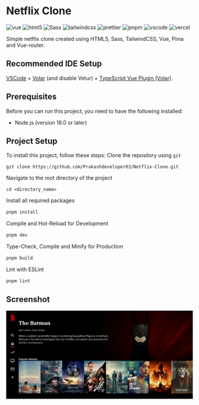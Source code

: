 # Netflix Clone

![vue](https://img.shields.io/badge/Vue-35495E?logo=vuedotjs&logoColor=4FC08D)
![html5](https://img.shields.io/badge/HTML5-E34F26?logo=html5&logoColor=white)
![Sass](https://img.shields.io/badge/Sass-CC6699.svg?logo=Sass&logoColor=white)
![tailwindcss](https://img.shields.io/badge/Tailwind_CSS-38B2AC?logo=tailwind-css&logoColor=white)
![prettier](https://img.shields.io/badge/Prettier-1A2C34?logo=prettier&logoColor=F7BA3E)
![pnpm](https://img.shields.io/badge/Pnpm-F69220.svg?logo=pnpm&logoColor=white)
![vscode](https://img.shields.io/badge/Visual_Studio_Code-0078D4?logo=visual%20studio%20code&logoColor=white)
![vercel](https://img.shields.io/badge/Vercel-202020.svg?logo=Vercel&logoColor=white)

Simple netflix clone created using HTML5, Sass, TailwindCSS, Vue, Pinia and Vue-router.

## Recommended IDE Setup

[VSCode](https://code.visualstudio.com/) + [Volar](https://marketplace.visualstudio.com/items?itemName=Vue.volar) (and disable Vetur) + [TypeScript Vue Plugin (Volar)](https://marketplace.visualstudio.com/items?itemName=Vue.vscode-typescript-vue-plugin).

## Prerequisites

Before you can run this project, you need to have the following installed:

- Node.js (version 18.0 or later)

## Project Setup

To install this project, follow these steps:
Clone the repository using `git`

```
git clone https://github.com/Prakashdeveloper03/Netflix-Clone.git
```

Navigate to the root directory of the project

```
cd <directory_name>
```

Install all required packages

```sh
pnpm install
```

Compile and Hot-Reload for Development

```sh
pnpm dev
```

Type-Check, Compile and Minify for Production

```sh
pnpm build
```

Lint with ESLint

```sh
pnpm lint
```

## Screenshot

![output](markdown/out.png)